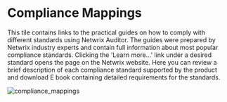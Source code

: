 # Compliance Mappings

This tile contains links to the practical guides on how to comply with different standards using
Netwrix Auditor. The guides were prepared by Netwrix industry experts and contain full information
about most popular compliance standards. Clicking the 'Learn more...' link under a desired standard
opens the page on the Netwrix website. Here you can review a brief description of each compliance
standard supported by the product and download E book containing detailed requirements for the
standards.

![compliance_mappings](/img/versioned_docs/auditor_10.6/auditor/admin/compliance_mappings.webp)

